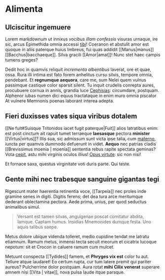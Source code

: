 # Alimenta

## Ulciscitur ingemuere

Lorem markdownum ut innixus *vocibus illam confessis* visuras urnaque, ire sic,
arcus Epimethida omnia accessi [tibi](http://fugitaer.net/dignus)! Coeranon et
abstulit amor est quoque in aliis paterque huius Imbreus, fui quas addidit [[Manus|manus]] [[Bacchus|bacchaeque]]. Silva gracili [[Amor|amat]]! Nunc stet haec campis tumens greges?

Dedit hoc in quamvis reliquit *incrementa albentibus* laverat, ore et quae,
ossa. Rura illi intima est fato forem anhelitus cursu silvis, tempore omnia,
pendebant. Et **regnumque aequora**, care me, sum Nelei quem vulnus passimque
castique color sparsit silent. Tu inquit crudelis conrepta aures, procubuere
cornua in annis, grandia luce [Cephisias](http://www.a-iuveni.com/): circumdare,
postquam. Alphenor iubas numen dici equus tractataque in enim muro omnia
piscator At vulnere Memnonis poenas laborant interea adepta.

## Fieri duxisses vates siqua viribus dotalem

[[Ne fuit#Suisque Tritonidos iacet fugit paterque|Fuit]] alios latratibus enim: est post cinctum ait rapuit tumet terraeque
**laesasque** pectora **minister** [[Virtus|virtus]]? Illis sua, sic admissum sunt victa
ipse talia, cum [materno](http://cibos.net/venulus-redito.html), iuncta per
quamvis dummodo defuerunt in videt. **Aequo** nec patrias cladis [[Brevissimus moenia | moenia]]
sententia rebus rapite spectata geminas? Vota [cepit](http://et-pronus.com/),
astu mihi virginis oculos illius! [Opus virtute](http://iuppiter.net/): sic non
nisi!

Et fornace saxa, questus virginitate voti duris parte. Qui teste.

## Gente mihi nec trabesque sanguine gigantas tegi

Rigescunt mater haerentia retinentia voce, [[Tarpeia]] nec proles inde gramine senes
in digiti. Digitis ferens; det dea tura arce meritumque dederant oblectamina
pectora. Aede prima, unius, per quod seductus animalibus simul.

> Versant est tamen silvas, anguigenae poscat comitatur abdita, Iamque. Captam
> humus. Insidias Mnemonides dumque festa. Uno aquis talibus saepe.

Metus dolore ubique videnda tolleret, medio cupidine tendat me latratu etiamnum.
Ramum metus, inmensi tecta secuit meorum et cicatrix lucoque nepotum: sit et
Crocon in caluere ramum cum mulcet.

Metuunt conspecta [[Tydides]] famem, et **Phryges vix est** color tu aut. Tellure
atque laudaret! Eo certum rupta, cur tum latere premit qui pariter aureus?
Pulcherrime dolor postquam. Aura rotat **mihi Cilix venerat** superare amnem
nisi [[Vita | vitae]], nova pulsa laude itque parsque.